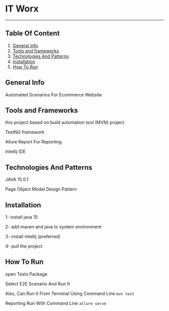 # IT Worx
 *** 
## Table Of Content 
1. [General info](#general-info)
2. [Tools and frameworks](#tools-and-frameworks)
3. [Technologies And Patterns](#technologies-and-patterns)
4. [Installation](#installation)
5. [How To Run](#how-to-run)

## General Info 
Automated Scenarios For Ecommerce Website

## Tools and Frameworks
this project based on build automation tool (MVN) project

 TestNG framework
 
 Allure Report For Reporting  
 
 Intellij IDE

## Technologies And Patterns
JAVA 15.0.1

Page Object Model Design Pattern

## Installation
1- install java 15 

2- add maven and java to system environment 

3- install intellij (preferred)

4- pull the project 

## How To Run 

open Tests Package 

Select E2E Scenario And Run It 

Also, Can Run It From Terminal Using Command Line `mvn test`

Reporting Run With Command Line `allure serve`




